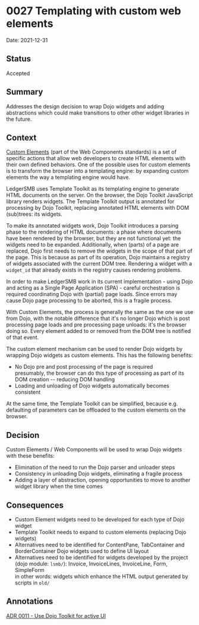 # 0027 Templating with custom web elements

Date: 2021-12-31

## Status

Accepted

## Summary

Addresses the design decision to wrap Dojo widgets and adding abstractions
which could make transitions to other other widget libraries in the future.

## Context

[Custom Elements](https://html.spec.whatwg.org/multipage/custom-elements.html#custom-elements)
(part of the Web Components standards) is a set of specific actions that allow
web developers to create HTML elements with their own defined behaviors. One
of the possible uses for custom elements is to transform the browser into a
templating engine: by expanding custom elements the way a templating engine
would have.

LedgerSMB uses Template Toolkit as its templating engine to generate HTML
documents on the server. On the browser, the Dojo Toolkit JavaScript library
renders widgets. The Template Toolkit output is annotated for processing by
Dojo Toolkit, replacing annotated HTML elements with DOM (sub)trees: its
widgets.

To make its annotated widgets work, Dojo Toolkit introduces a parsing
phase to the rendering of HTML documents: a phase where documents have been
rendered by the browser, but they are not functional yet: the widgets need
to be expanded. Additionally, when (parts) of a page are replaced, Dojo
first needs to remove the widgets in the scope of that part of the page.
This is because as part of its operation, Dojo maintains a registry of
widgets associated with the current DOM tree. Rendering a widget with a
`widget_id` that already exists in the registry causes rendering problems.

In order to make LedgerSMB work in its current implementation - using
Dojo and acting as a Single Page Application (SPA) - careful orchestration
is required coordinating Dojo with (partial) page loads. Since errors may
cause Dojo page processing to be aborted, this is a fragile process.

With Custom Elements, the process is generally the same as the one we use
from Dojo, with the notable difference that it's no longer Dojo which is
post processing page loads and pre processing page unloads: it's the browser
doing so. Every element added to or removed from the DOM tree is notified of
that event.

The custom element mechanism can be used to render Dojo widgets by wrapping
Dojo widgets as custom elements. This has the following benefits:

* No Dojo pre and post processing of the page is required  
  presumably, the browser can do this type of processing as part of its DOM
  creation -- reducing DOM handling
* Loading and unloading of Dojo widgets automatically becomes consistent

At the same time, the Template Toolkit can be simplified, because e.g.
defaulting of parameters can be offloaded to the custom elements on the browser.

## Decision

Custom Elements / Web Components will be used to wrap Dojo widgets with these
benefits:

* Elimination of the need to run the Dojo parser and unloader steps
* Consistency in unloading Dojo widgets, eliminating a fragile process
* Adding a layer of abstraction, opening opportunities to move to another
  widget library when the time comes

## Consequences

* Custom Element widgets need to be developed for each type of Dojo widget
* Template Toolkit needs to expand to custom elements (replacing Dojo widgets)
* Alternatives need to be identified for ContentPane, TabContainer and BorderContainer
  Dojo widgets used to define UI layout
* Alternatives need to be identified for widgets developed by the project (dojo
  module: `lsmb/`): Invoice, InvoiceLines, InvoiceLine, Form, SimpleForm  
  in other words: widgets which enhance the HTML output generated by scripts in `old/`

## Annotations

[ADR 0011 - Use Dojo Toolkit for active UI](./0011-use-Dojo-Toolkit-for-active-UI.md)
